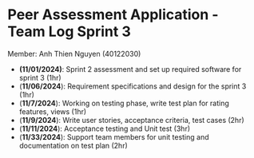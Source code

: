 # Peer Assessment Application \- Team Log Sprint 3

Member: Anh Thien Nguyen (40122030)

- **(11/01/2024)**: Sprint 2 assessment and set up required software for sprint 3 (1hr)  
- (**11/06/2024**): Requirement specifications and design for the sprint 3 (1hr)  
- (**11/7/2024**): Working on testing phase, write test plan for rating features, views (1hr)  
- (**11/9/2024**): Write user stories, acceptance criteria, test cases (2hr)  
- (**11/11/2024**): Acceptance testing and Unit test (3hr)  
- (**11/33/2024**): Support team members for unit testing and documentation on test plan (2hr)


